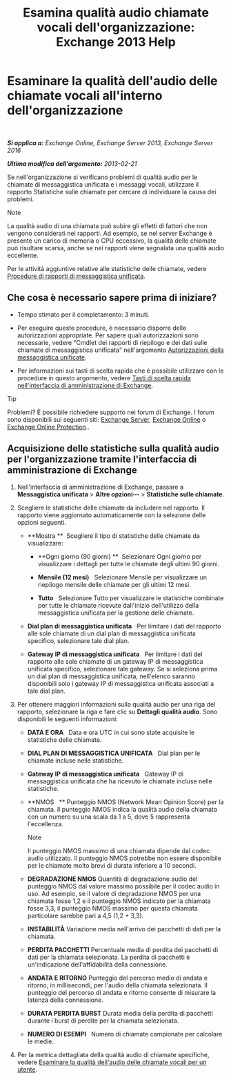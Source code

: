 ﻿---
title: "Esamina qualità audio chiamate vocali dell'organizzazione: Exchange 2013 Help"
TOCTitle: Esaminare la qualità dell'audio delle chiamate vocali all'interno dell'organizzazione
ms:assetid: 8a87694b-1678-4a01-859f-5ad3b2c73db5
ms:mtpsurl: https://technet.microsoft.com/it-it/library/JJ659069(v=EXCHG.150)
ms:contentKeyID: 50555634
ms.date: 05/22/2018
mtps_version: v=EXCHG.150
ms.translationtype: MT
---

# Esaminare la qualità dell'audio delle chiamate vocali all'interno dell'organizzazione

 

_**Si applica a:** Exchange Online, Exchange Server 2013, Exchange Server 2016_

_**Ultima modifica dell'argomento:** 2013-02-21_

Se nell'organizzazione si verificano problemi di qualità audio per le chiamate di messaggistica unificata e i messaggi vocali, utilizzare il rapporto Statistiche sulle chiamate per cercare di individuare la causa dei problemi.


> [!NOTE]
> La qualità audio di una chiamata può subire gli effetti di fattori che non vengono considerati nei rapporti. Ad esempio, se nel server Exchange è presente un carico di memoria o CPU eccessivo, la qualità delle chiamate può risultare scarsa, anche se nei rapporti viene segnalata una qualità audio eccellente.



Per le attività aggiuntive relative alle statistiche delle chiamate, vedere [Procedure di rapporti di messaggistica unificata](um-reports-procedures-exchange-2013-help.md).

## Che cosa è necessario sapere prima di iniziare?

  - Tempo stimato per il completamento: 3 minuti.

  - Per eseguire queste procedure, è necessario disporre delle autorizzazioni appropriate. Per sapere quali autorizzazioni sono necessarie, vedere "Cmdlet dei rapporti di riepilogo e dei dati sulle chiamate di messaggistica unificata" nell'argomento [Autorizzazioni della messaggistica unificate](unified-messaging-permissions-exchange-2013-help.md).

  - Per informazioni sui tasti di scelta rapida che è possibile utilizzare con le procedure in questo argomento, vedere [Tasti di scelta rapida nell'interfaccia di amministrazione di Exchange](keyboard-shortcuts-in-the-exchange-admin-center-exchange-online-protection-help.md).


> [!TIP]
> Problemi? È possibile richiedere supporto nei forum di Exchange. I forum sono disponibili sui seguenti siti: <A href="https://go.microsoft.com/fwlink/p/?linkid=60612">Exchange Server</A>, <A href="https://go.microsoft.com/fwlink/p/?linkid=267542">Exchange Online</A> o <A href="https://go.microsoft.com/fwlink/p/?linkid=285351">Exchange Online Protection</A>..



## Acquisizione delle statistiche sulla qualità audio per l'organizzazione tramite l'interfaccia di amministrazione di Exchange

1.  Nell'interfaccia di amministrazione di Exchange, passare a **Messaggistica unificata** \> **Altre opzioni**![Icona Ulteriori opzioni](images/JJ150550.5381819e-3b21-4873-8714-e9b956290b28(EXCHG.150).gif "Icona Ulteriori opzioni") \> **Statistiche sulle chiamate**.

2.  Scegliere le statistiche delle chiamate da includere nel rapporto. Il rapporto viene aggiornato automaticamente con la selezione delle opzioni seguenti.
    
      - **Mostra **  Scegliere il tipo di statistiche delle chiamate da visualizzare:
        
          - **Ogni giorno (90 giorni) **  Selezionare Ogni giorno per visualizzare i dettagli per tutte le chiamate degli ultimi 90 giorni.
        
          - **Mensile (12 mesi)**   Selezionare Mensile per visualizzare un riepilogo mensile delle chiamate per gli ultimi 12 mesi.
        
          - **Tutto**   Selezionare Tutto per visualizzare le statistiche combinate per tutte le chiamate ricevute dall'inizio dell'utilizzo della messaggistica unificata per la gestione delle chiamate.
    
      - **Dial plan di messaggistica unificata**   Per limitare i dati del rapporto alle sole chiamate di un dial plan di messaggistica unificata specifico, selezionare tale dial plan.
    
      - **Gateway IP di messaggistica unificata**   Per limitare i dati del rapporto alle sole chiamate di un gateway IP di messaggistica unificata specifico, selezionare tale gateway. Se si seleziona prima un dial plan di messaggistica unificata, nell'elenco saranno disponibili solo i gateway IP di messaggistica unificata associati a tale dial plan.

3.  Per ottenere maggiori informazioni sulla qualità audio per una riga del rapporto, selezionare la riga e fare clic su **Dettagli qualità audio**. Sono disponibili le seguenti informazioni:
    
      - **DATA E ORA**   Data e ora UTC in cui sono state acquisite le statistiche delle chiamate.
    
      - **DIAL PLAN DI MESSAGGISTICA UNIFICATA**   Dial plan per le chiamate incluse nelle statistiche.
    
      - **Gateway IP di messaggistica unificata**   Gateway IP di messaggistica unificata che ha ricevuto le chiamate incluse nelle statistiche.
    
      - **NMOS   ** Punteggio NMOS (Network Mean Opinion Score) per la chiamata. Il punteggio NMOS indica la qualità audio della chiamata con un numero su una scala da 1 a 5, dove 5 rappresenta l'eccellenza.
        

        > [!NOTE]
        > Il punteggio NMOS massimo di una chiamata dipende dal codec audio utilizzato. Il punteggio NMOS potrebbe non essere disponibile per le chiamate molto brevi di durata inferiore a 10&nbsp;secondi.

    
      - **DEGRADAZIONE NMOS** Quantità di degradazione audio del punteggio NMOS dal valore massimo possibile per il codec audio in uso. Ad esempio, se il valore di degradazione NMOS per una chiamata fosse 1,2 e il punteggio NMOS indicato per la chiamata fosse 3,3, il punteggio NMOS massimo per questa chiamata particolare sarebbe pari a 4,5 (1,2 + 3,3).
    
      - **INSTABILITÀ** Variazione media nell'arrivo dei pacchetti di dati per la chiamata.
    
      - **PERDITA PACCHETTI** Percentuale media di perdita dei pacchetti di dati per la chiamata selezionata. La perdita di pacchetti è un'indicazione dell'affidabilità della connessione.
    
      - **ANDATA E RITORNO** Punteggio del percorso medio di andata e ritorno, in millisecondi, per l'audio della chiamata selezionata. Il punteggio del percorso di andata e ritorno consente di misurare la latenza della connessione.
    
      - **DURATA PERDITA BURST** Durata media della perdita di pacchetti durante i burst di perdite per la chiamata selezionata.
    
      - **NUMERO DI ESEMPI**   Numero di chiamate campionate per calcolare le medie.

4.  Per la metrica dettagliata della qualità audio di chiamate specifiche, vedere [Esaminare la qualità dell'audio delle chiamate vocali per un utente](investigate-the-audio-quality-of-voice-calls-for-a-user-exchange-2013-help.md).

